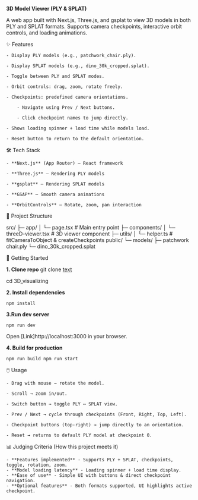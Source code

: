 **3D Model Viewer (PLY & SPLAT)**

A web app built with Next.js, Three.js, and gsplat to view 3D models in both PLY and SPLAT formats.
Supports camera checkpoints, interactive orbit controls, and loading animations.

✨ Features

    - Display PLY models (e.g., patchwork_chair.ply).

    - Display SPLAT models (e.g., dino_30k_cropped.splat).

    - Toggle between PLY and SPLAT modes.

    - Orbit controls: drag, zoom, rotate freely.

    - Checkpoints: predefined camera orientations.

        - Navigate using Prev / Next buttons.

        - Click checkpoint names to jump directly.

    - Shows loading spinner + load time while models load.

    - Reset button to return to the default orientation.

🛠️ Tech Stack

    - **Next.js** (App Router) – React framework

    - **Three.js** – Rendering PLY models

    - **gsplat** – Rendering SPLAT models

    - **GSAP** – Smooth camera animations

    - **OrbitControls** – Rotate, zoom, pan interaction

📂 Project Structure

src/
├─ app/
│ └─ page.tsx # Main entry point
├─ components/
│ └─ threeD-viewer.tsx # 3D viewer component
├─ utils/
│ └─ helper.ts # fitCameraToObject & createCheckpoints
public/
└─ models/
├─ patchwork chair.ply
└─ dino_30k_cropped.splat

🚀 Getting Started

**1. Clone repo**
git clone [text](https://github.com/its-Inbarajan/3D_visualizing)

cd 3D_visualizing

**2. Install dependencies**

`npm install`

**3.Run dev server**

`npm run dev`

Open [Link]http://localhost:3000 in your browser.

**4. Build for production**

`npm run build
 npm run start`

🖱️ Usage

    - Drag with mouse → rotate the model.

    - Scroll → zoom in/out.

    - Switch button → toggle PLY ↔ SPLAT view.

    - Prev / Next → cycle through checkpoints (Front, Right, Top, Left).

    - Checkpoint buttons (top-right) → jump directly to an orientation.

    - Reset → returns to default PLY model at checkpoint 0.

📊 Judging Criteria (How this project meets it)

    - **Features implemented** - Supports PLY + SPLAT, checkpoints, toggle, rotation, zoom.
    - **Model loading latency** - Loading spinner + load time display.
    - **Ease of use** - Simple UI with buttons & direct checkpoint navigation.
    - **Optional features** - Both formats supported, UI highlights active checkpoint.
